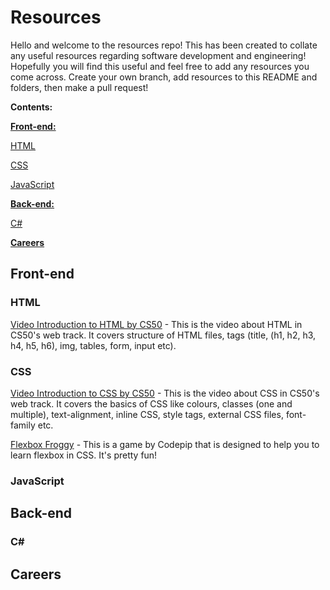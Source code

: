 # Resources
Hello and welcome to the resources repo! This has been created to collate any useful resources regarding software development and engineering! Hopefully you will find this useful and feel free to add any resources you come across. Create your own branch, add resources to this README and folders, then make a pull request!

**Contents:**

[**Front-end:**](https://github.com/cBridges851/SCG-Coding-Club-Resources/blob/Layout/README.md#front-end)

[HTML](https://github.com/cBridges851/SCG-Coding-Club-Resources/blob/Layout/README.md#html)

[CSS](https://github.com/cBridges851/SCG-Coding-Club-Resources/blob/Layout/README.md#css)

[JavaScript](https://github.com/cBridges851/SCG-Coding-Club-Resources/blob/Layout/README.md#javascript)

	
[**Back-end:**](https://github.com/cBridges851/SCG-Coding-Club-Resources/blob/Layout/README.md#back-end)

[C#](https://github.com/cBridges851/SCG-Coding-Club-Resources/blob/Layout/README.md#c)

	
[**Careers**](https://github.com/cBridges851/SCG-Coding-Club-Resources/blob/Layout/README.md#c)

## Front-end
### HTML
[Video Introduction to HTML by CS50](https://youtu.be/78wdlyzrKOA) - This is the video about HTML in CS50's web track. It covers structure of HTML files, tags (title, (h1, h2, h3, h4, h5, h6), img, tables, form, input etc).

### CSS
[Video Introduction to CSS by CS50](https://youtu.be/g7nZFp2zSJ4) - This is the video about CSS in CS50's web track. It covers the basics of CSS like colours, classes (one and multiple), text-alignment, inline CSS, style tags, external CSS files, font-family etc.

[Flexbox Froggy](https://flexboxfroggy.com/) - This is a game by Codepip that is designed to help you to learn flexbox in CSS. It's pretty fun!

### JavaScript

## Back-end
### C#

## Careers
